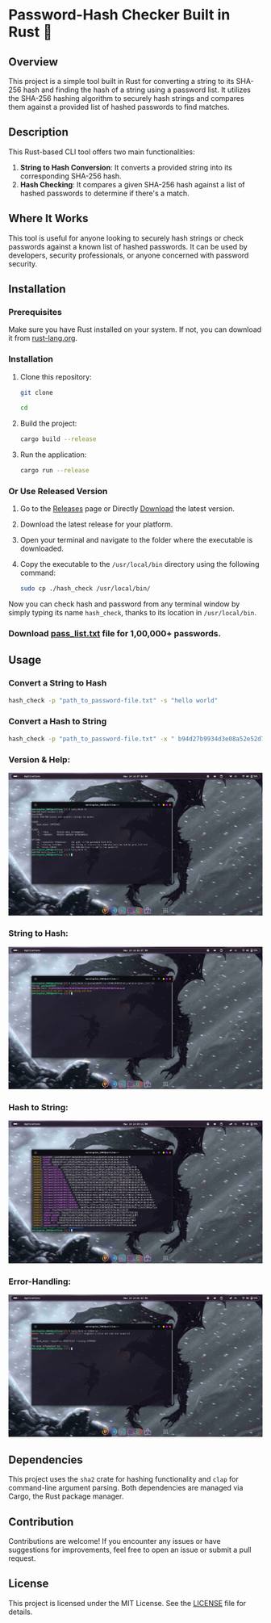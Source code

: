 # Password-Hash Checker Built in Rust 🦀

## Overview
This project is a simple tool built in Rust for converting a string to its SHA-256 hash and finding the hash of a string using a password list. It utilizes the SHA-256 hashing algorithm to securely hash strings and compares them against a provided list of hashed passwords to find matches.

## Description
This Rust-based CLI tool offers two main functionalities:
1. **String to Hash Conversion**: It converts a provided string into its corresponding SHA-256 hash.
2. **Hash Checking**: It compares a given SHA-256 hash against a list of hashed passwords to determine if there's a match.

## Where It Works
This tool is useful for anyone looking to securely hash strings or check passwords against a known list of hashed passwords. It can be used by developers, security professionals, or anyone concerned with password security.


## Installation
### Prerequisites
Make sure you have Rust installed on your system. If not, you can download it from [rust-lang.org](https://www.rust-lang.org/).

### Installation
1. Clone this repository:
    ```bash
    git clone 
    ```
    ```bash
    cd 
    ```

2. Build the project:
    ```bash
    cargo build --release
    ```

3. Run the application:
    ```bash
    cargo run --release
    ```

### Or Use Released Version

1. Go to the [Releases](https://github.com/akash2061//releases) page or Directly [Download](https://github.com/akash2061//releases/download/v1.0.0/hash_check) the latest version.
2. Download the latest release for your platform.
3. Open your terminal and navigate to the folder where the executable is downloaded.
4. Copy the executable to the `/usr/local/bin` directory using the following command:

    ```bash
    sudo cp ./hash_check /usr/local/bin/
    ```


Now you can check hash and password from any terminal window by simply typing its name `hash_check`, thanks to its location in `/usr/local/bin`.

### Download [pass_list.txt]() file for 1,00,000+ passwords.

## Usage
### Convert a String to Hash
```bash
hash_check -p "path_to_password-file.txt" -s "hello world"
```
### Convert a Hash to String
```bash
hash_check -p "path_to_password-file.txt" -x " b94d27b9934d3e08a52e52d7da7dabfac484efe37a5380ee9088f7ace2efcde9"
```
### Version & Help:
![Version & Help](img/Version_Help.png)

### String to Hash:
![String to Hash](img/string_to_hash.png)

### Hash to String:
![Hash to String](img/hash_to_string.png)

### Error-Handling:
![Error-Handling](img/error.png)

## Dependencies

This project uses the `sha2` crate for hashing functionality and `clap` for command-line argument parsing. Both dependencies are managed via Cargo, the Rust package manager.

## Contribution

Contributions are welcome! If you encounter any issues or have suggestions for improvements, feel free to open an issue or submit a pull request.

## License

This project is licensed under the MIT License. See the [LICENSE]() file for details.
